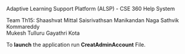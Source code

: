 Adaptive Learning Support Platform (ALSP) - CSE 360 Help System

Team Th15:
Shaashvat Mittal
Saisrivathsan Manikandan
Naga Sathvik Kommareddy      
Mukesh Tulluru
Gayathri Kota 

To **launch** the application run **CreatAdminAccount** File.
